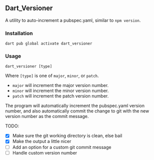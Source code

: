 ## Dart_Versioner

A utility to auto-increment a pubspec.yaml, similar to `npm version`.

### Installation

`dart pub global activate dart_versioner`

### Usage

`dart_versioner [type]`

Where `[type]` is one of `major`, `minor`, or `patch`.

  - `major` will increment the major version number.
  - `minor` will increment the minor version number.
  - `patch` will increment the patch version number.

The program will automatically increment the pubspec.yaml version number, and also automatically commit the change to git with the new version number as the commit message.

TODO:

- [x] Make sure the git working directory is clean, else bail
- [x] Make the output a little nicer
- [ ] Add an option for a custom git commit message
- [ ] Handle custom version number
